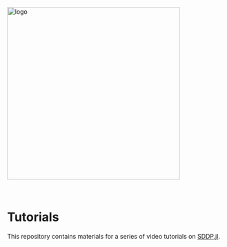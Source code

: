 <img src="https://raw.githubusercontent.com/odow/SDDP.jl/e9de84e0a4b57374bd9e0c95148da1501816e4c5/docs/src/assets/logo_text.png" alt="logo" width="400px"/>

&nbsp;
# Tutorials

This repository contains materials for a series of video tutorials on
[SDDP.jl](https://github.com/odow/SDDP.jl).
